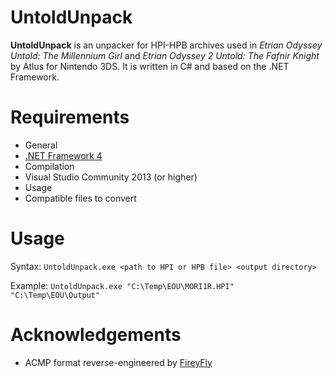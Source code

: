 UntoldUnpack
============
__UntoldUnpack__ is an unpacker for HPI-HPB archives used in _Etrian Odyssey Untold: The Millennium Girl_ and _Etrian Odyssey 2 Untold: The Fafnir Knight_ by Atlus for Nintendo 3DS. It is written in C# and based on the .NET Framework.

Requirements
============
* General
 * [.NET Framework 4](http://www.microsoft.com/en-US/download/details.aspx?id=17718)
* Compilation
 * Visual Studio Community 2013 (or higher)
* Usage
 * Compatible files to convert

Usage
=====
Syntax: `UntoldUnpack.exe <path to HPI or HPB file> <output directory>`

Example: `UntoldUnpack.exe "C:\Temp\EOU\MORI1R.HPI" "C:\Temp\EOU\Output"`

Acknowledgements
================
* ACMP format reverse-engineered by [FireyFly](https://github.com/FireyFly)
